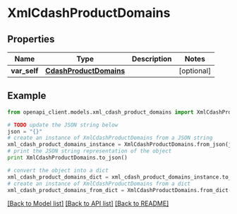 # XmlCdashProductDomains


## Properties
Name | Type | Description | Notes
------------ | ------------- | ------------- | -------------
**var_self** | [**CdashProductDomains**](CdashProductDomains.md) |  | [optional] 

## Example

```python
from openapi_client.models.xml_cdash_product_domains import XmlCdashProductDomains

# TODO update the JSON string below
json = "{}"
# create an instance of XmlCdashProductDomains from a JSON string
xml_cdash_product_domains_instance = XmlCdashProductDomains.from_json(json)
# print the JSON string representation of the object
print XmlCdashProductDomains.to_json()

# convert the object into a dict
xml_cdash_product_domains_dict = xml_cdash_product_domains_instance.to_dict()
# create an instance of XmlCdashProductDomains from a dict
xml_cdash_product_domains_from_dict = XmlCdashProductDomains.from_dict(xml_cdash_product_domains_dict)
```
[[Back to Model list]](../README.md#documentation-for-models) [[Back to API list]](../README.md#documentation-for-api-endpoints) [[Back to README]](../README.md)


